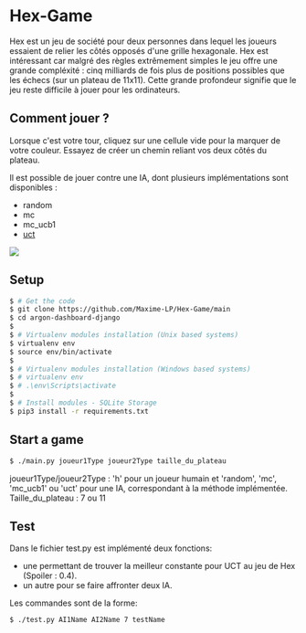 # Hex-Game

Hex est un jeu de société pour deux personnes dans lequel les joueurs essaient de relier les côtés opposés d'une grille hexagonale. Hex est intéressant car malgré des règles extrêmement simples le jeu offre une grande compléxité : cinq milliards de fois plus de positions possibles que les échecs (sur un plateau de 11x11). Cette grande profondeur signifie que le jeu reste difficile à jouer pour les ordinateurs.

## Comment jouer ?

Lorsque c'est votre tour, cliquez sur une cellule vide pour la marquer de votre couleur. Essayez de créer un chemin reliant vos deux côtés du plateau.

Il est possible de jouer contre une IA, dont plusieurs implémentations sont disponibles : 
- random
- mc
- mc_ucb1
- [uct](https://en.wikipedia.org/wiki/Monte_Carlo_tree_search)

![](https://upload.wikimedia.org/wikipedia/commons/thumb/e/e9/Hex_board_11x11.svg/800px-Hex_board_11x11.svg.png)

## Setup

```bash
$ # Get the code
$ git clone https://github.com/Maxime-LP/Hex-Game/main
$ cd argon-dashboard-django
$
$ # Virtualenv modules installation (Unix based systems)
$ virtualenv env
$ source env/bin/activate
$
$ # Virtualenv modules installation (Windows based systems)
$ # virtualenv env
$ # .\env\Scripts\activate
$
$ # Install modules - SQLite Storage
$ pip3 install -r requirements.txt
```

## Start a game

```bash
$ ./main.py joueur1Type joueur2Type taille_du_plateau
```

joueur1Type/joueur2Type : 'h' pour un joueur humain et 'random', 'mc', 'mc_ucb1' ou 'uct' pour une IA, correspondant à la méthode implémentée. 
Taille_du_plateau : 7 ou 11

## Test

Dans le fichier test.py est implémenté deux fonctions:
- une permettant de trouver la meilleur constante pour UCT au jeu de Hex (Spoiler : 0.4).
- un autre pour se faire affronter deux IA.

Les commandes sont de la forme:

```bash
$ ./test.py AI1Name AI2Name 7 testName
```
